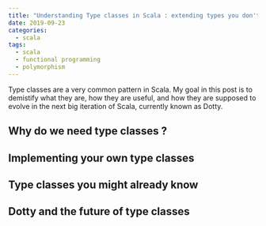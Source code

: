 ```yaml
---
title: "Understanding Type classes in Scala : extending types you don't own"
date: 2019-09-23
categories:
  - scala
tags:
  - scala
  - functional programming
  - polymorphism
---
```


Type classes are a very common pattern in Scala. My goal in this post is to demistify what
they are, how they are useful, and how they are supposed to evolve in the next big iteration of Scala,
currently known as Dotty.

## Why do we need type classes ?

## Implementing your own type classes

## Type classes you might already know

## Dotty and the future of type classes